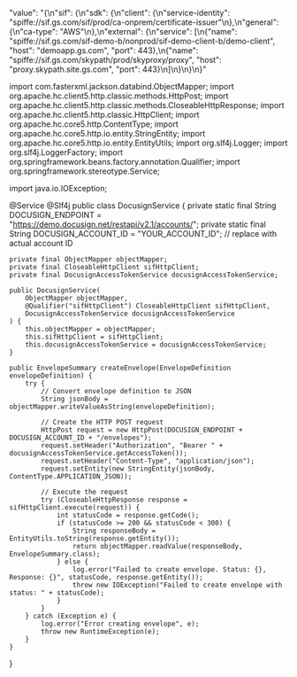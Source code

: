  "value": "{\n\"sif\": {\n\"sdk\": {\n\"client\": {\n\"service-identity\": \"spiffe://sif.gs.com/sif/prod/ca-onprem/certificate-issuer\"\n},\n\"general\": {\n\"ca-type\": \"AWS\"\n},\n\"external\": {\n\"service\": [\n{\"name\": \"spiffe://sif.gs.com/sif-demo-b/nonprod/sif-demo-client-b/demo-client\", \"host\": \"demoapp.gs.com\", \"port\": 443},\n{\"name\": \"spiffe://sif.gs.com/skypath/prod/skyproxy/proxy\", \"host\": \"proxy.skypath.site.gs.com\", \"port\": 443}\n]\n}\n}\n}"




 import com.fasterxml.jackson.databind.ObjectMapper;
import org.apache.hc.client5.http.classic.methods.HttpPost;
import org.apache.hc.client5.http.classic.methods.CloseableHttpResponse;
import org.apache.hc.client5.http.classic.HttpClient;
import org.apache.hc.core5.http.ContentType;
import org.apache.hc.core5.http.io.entity.StringEntity;
import org.apache.hc.core5.http.io.entity.EntityUtils;
import org.slf4j.Logger;
import org.slf4j.LoggerFactory;
import org.springframework.beans.factory.annotation.Qualifier;
import org.springframework.stereotype.Service;

import java.io.IOException;

@Service
@Slf4j
public class DocusignService {
    private static final String DOCUSIGN_ENDPOINT = "https://demo.docusign.net/restapi/v2.1/accounts/";
    private static final String DOCUSIGN_ACCOUNT_ID = "YOUR_ACCOUNT_ID";  // replace with actual account ID

    private final ObjectMapper objectMapper;
    private final CloseableHttpClient sifHttpClient;
    private final DocusignAccessTokenService docusignAccessTokenService;

    public DocusignService(
        ObjectMapper objectMapper,
        @Qualifier("sifHttpClient") CloseableHttpClient sifHttpClient,
        DocusignAccessTokenService docusignAccessTokenService
    ) {
        this.objectMapper = objectMapper;
        this.sifHttpClient = sifHttpClient;
        this.docusignAccessTokenService = docusignAccessTokenService;
    }

    public EnvelopeSummary createEnvelope(EnvelopeDefinition envelopeDefinition) {
        try {
            // Convert envelope definition to JSON
            String jsonBody = objectMapper.writeValueAsString(envelopeDefinition);
            
            // Create the HTTP POST request
            HttpPost request = new HttpPost(DOCUSIGN_ENDPOINT + DOCUSIGN_ACCOUNT_ID + "/envelopes");
            request.setHeader("Authorization", "Bearer " + docusignAccessTokenService.getAccessToken());
            request.setHeader("Content-Type", "application/json");
            request.setEntity(new StringEntity(jsonBody, ContentType.APPLICATION_JSON));

            // Execute the request
            try (CloseableHttpResponse response = sifHttpClient.execute(request)) {
                int statusCode = response.getCode();
                if (statusCode >= 200 && statusCode < 300) {
                    String responseBody = EntityUtils.toString(response.getEntity());
                    return objectMapper.readValue(responseBody, EnvelopeSummary.class);
                } else {
                    log.error("Failed to create envelope. Status: {}, Response: {}", statusCode, response.getEntity());
                    throw new IOException("Failed to create envelope with status: " + statusCode);
                }
            }
        } catch (Exception e) {
            log.error("Error creating envelope", e);
            throw new RuntimeException(e);
        }
    }
}

